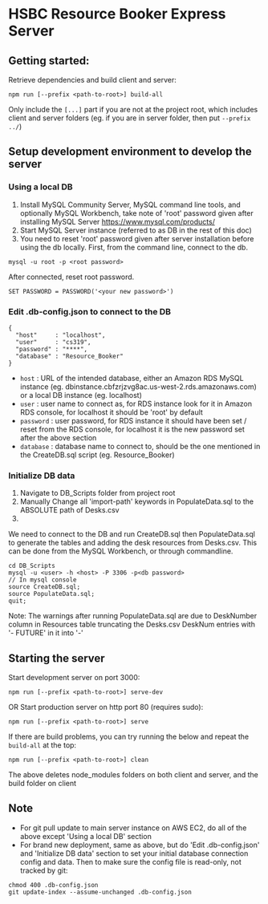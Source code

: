 # HSBC  Resource Booker Express Server
## Getting started:
Retrieve dependencies and build client and server:
```
npm run [--prefix <path-to-root>] build-all
```
Only include the `[...]` part if you are not at the project root, which includes client and server folders (eg. if you are in server folder, then put `--prefix ../`)
## Setup development environment to develop the server
### Using a local DB
1. Install MySQL Community Server, MySQL command line tools, and optionally MySQL Workbench, take note of 'root' password given after installing MySQL Server
https://www.mysql.com/products/
2. Start MySQL Server instance (referred to as DB in the rest of this doc)
3. You need to reset 'root' password given after server installation before using the db locally. First, from the command line, connect to the db.
```
mysql -u root -p <root password>
```
After connected, reset root password.
```
SET PASSWORD = PASSWORD('<your new password>')
```
### Edit .db-config.json to connect to the DB 
```
{
  "host"     : "localhost",
  "user"     : "cs319",
  "password" : "****",
  "database" : "Resource_Booker"
}
```
- `host`	:	URL of the intended database, either an Amazon RDS MySQL instance (eg. dbinstance.cbfzrjzvg8ac.us-west-2.rds.amazonaws.com) or a local DB instance (eg. localhost)
- `user`	:	user name to connect as, for RDS instance look for it in Amazon RDS console, for localhost it should be 'root' by default
- `password`	:	user password, for RDS instance it should have been set / reset from the RDS console, for localhost it is the new password set after the above section
- `database`	:	database name to connect to, should be the one mentioned in the CreateDB.sql script (eg. Resource_Booker)
### Initialize DB data
1. Navigate to DB_Scripts folder from project root
2. Manually Change all 'import-path' keywords in PopulateData.sql to the ABSOLUTE path of Desks.csv
3. 
We need to connect to the DB and run CreateDB.sql then PopulateData.sql to generate the tables and adding the desk resources from Desks.csv. This can be done from the MySQL Workbench, or through commandline.
```
cd DB_Scripts
mysql -u <user> -h <host> -P 3306 -p<db password>
// In mysql console
source CreateDB.sql;
source PopulateData.sql;
quit;
```
Note: The warnings after running PopulateData.sql are due to DeskNumber column in Resources table truncating the Desks.csv DeskNum entries with '- FUTURE' in it into '-'

## Starting the server
Start development server on port 3000: 
```
npm run [--prefix <path-to-root>] serve-dev
```
OR Start production server on http port 80 (requires sudo):
```
npm run [--prefix <path-to-root>] serve
```
If there are build problems, you can try running the below and repeat the `build-all` at the top:
```
npm run [--prefix <path-to-root>] clean
```
The above deletes node_modules folders on both client and server, and the build folder on client

## Note
- For git pull update to main server instance on AWS EC2, do all of the above except 'Using a local DB' section
- For brand new deployment, same as above, but do 'Edit .db-config.json' and 'Initialize DB data' section to set your initial database connection config and data. Then to make sure the config file is read-only, not tracked by git:
```
chmod 400 .db-config.json
git update-index --assume-unchanged .db-config.json
```




